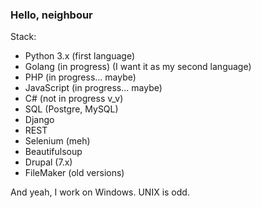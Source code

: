 ### Hello, neighbour

Stack:
- Python 3.x (first language)
- Golang (in progress) (I want it as my second language)
- PHP (in progress... maybe)
- JavaScript (in progress... maybe)
- C# (not in progress v_v)
- SQL (Postgre, MySQL)
- Django
- REST
- Selenium (meh)
- Beautifulsoup
- Drupal (7.x)
- FileMaker (old versions)

And yeah, I work on Windows. UNIX is odd.